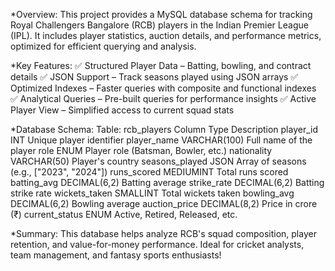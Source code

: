 *Overview:
This project provides a MySQL database schema for tracking Royal Challengers Bangalore (RCB) players in the Indian Premier League (IPL). It includes player statistics, auction details, and performance metrics, optimized for efficient querying and analysis.

*Key Features:
✅ Structured Player Data – Batting, bowling, and contract details
✅ JSON Support – Track seasons played using JSON arrays
✅ Optimized Indexes – Faster queries with composite and functional indexes
✅ Analytical Queries – Pre-built queries for performance insights
✅ Active Player View – Simplified access to current squad stats

*Database Schema:
Table: rcb_players
Column	Type	Description
player_id	INT	Unique player identifier
player_name	VARCHAR(100)	Full name of the player
role	ENUM	Player role (Batsman, Bowler, etc.)
nationality	VARCHAR(50)	Player's country
seasons_played	JSON	Array of seasons (e.g., ["2023", "2024"])
runs_scored	MEDIUMINT	Total runs scored
batting_avg	DECIMAL(6,2)	Batting average
strike_rate	DECIMAL(6,2)	Batting strike rate
wickets_taken	SMALLINT	Total wickets taken
bowling_avg	DECIMAL(6,2)	Bowling average
auction_price	DECIMAL(8,2)	Price in crore (₹)
current_status	ENUM	Active, Retired, Released, etc.

*Summary:
This database helps analyze RCB's squad composition, player retention, and value-for-money performance. Ideal for cricket analysts, team management, and fantasy sports enthusiasts!
